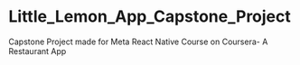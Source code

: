 # Little_Lemon_App_Capstone_Project
Capstone Project made for Meta React Native Course on Coursera- A Restaurant App
